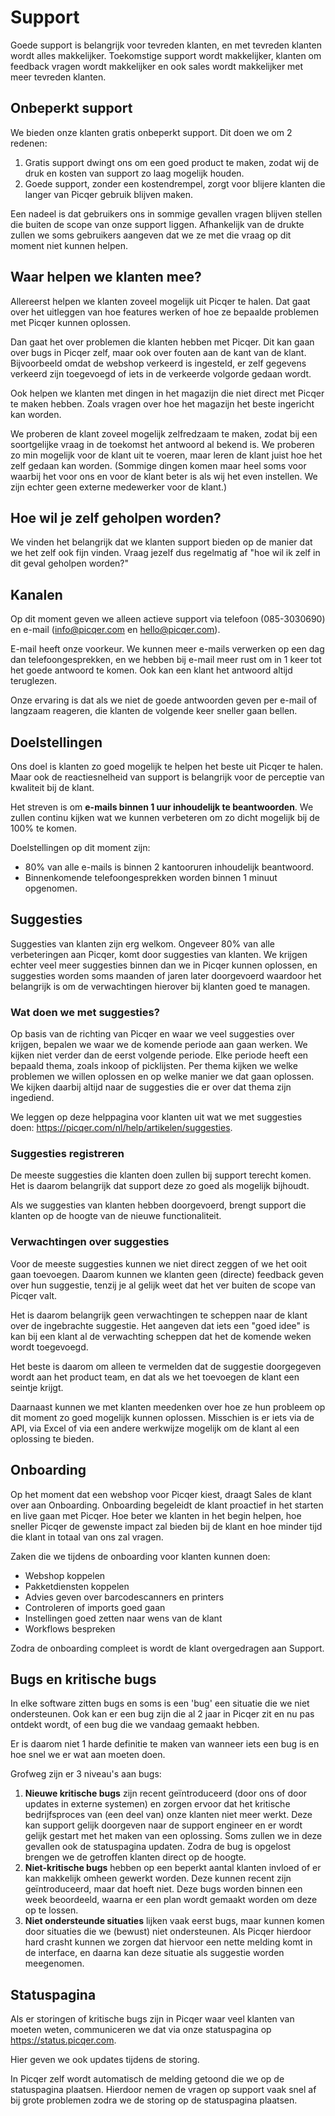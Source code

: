 # Support
Goede support is belangrijk voor tevreden klanten, en met tevreden klanten wordt alles makkelijker. Toekomstige support wordt makkelijker, klanten om feedback vragen wordt makkelijker en ook sales wordt makkelijker met meer tevreden klanten.

## Onbeperkt support
We bieden onze klanten gratis onbeperkt support. Dit doen we om 2 redenen:

1. Gratis support dwingt ons om een goed product te maken, zodat wij de druk en kosten van support zo laag mogelijk houden.
2. Goede support, zonder een kostendrempel, zorgt voor blijere klanten die langer van Picqer gebruik blijven maken.

Een nadeel is dat gebruikers ons in sommige gevallen vragen blijven stellen die buiten de scope van onze support liggen. Afhankelijk van de drukte zullen we soms gebruikers aangeven dat we ze met die vraag op dit moment niet kunnen helpen.

## Waar helpen we klanten mee?
Allereerst helpen we klanten zoveel mogelijk uit Picqer te halen. Dat gaat over het uitleggen van hoe features werken of hoe ze bepaalde problemen met Picqer kunnen oplossen.

Dan gaat het over problemen die klanten hebben met Picqer. Dit kan gaan over bugs in Picqer zelf, maar ook over fouten aan de kant van de klant. Bijvoorbeeld omdat de webshop verkeerd is ingesteld, er zelf gegevens verkeerd zijn toegevoegd of iets in de verkeerde volgorde gedaan wordt.

Ook helpen we klanten met dingen in het magazijn die niet direct met Picqer te maken hebben. Zoals vragen over hoe het magazijn het beste ingericht kan worden.

We proberen de klant zoveel mogelijk zelfredzaam te maken, zodat bij een soortgelijke vraag in de toekomst het antwoord al bekend is. We proberen zo min mogelijk voor de klant uit te voeren, maar leren de klant juist hoe het zelf gedaan kan worden. (Sommige dingen komen maar heel soms voor waarbij het voor ons en voor de klant beter is als wij het even instellen. We zijn echter geen externe medewerker voor de klant.)

## Hoe wil je zelf geholpen worden?
We vinden het belangrijk dat we klanten support bieden op de manier dat we het zelf ook fijn vinden. Vraag jezelf dus regelmatig af "hoe wil ik zelf in dit geval geholpen worden?"

## Kanalen
Op dit moment geven we alleen actieve support via telefoon (085-3030690) en e-mail (info@picqer.com en hello@picqer.com).

E-mail heeft onze voorkeur. We kunnen meer e-mails verwerken op een dag dan telefoongesprekken, en we hebben bij e-mail meer rust om in 1 keer tot het goede antwoord te komen. Ook kan een klant het antwoord altijd teruglezen.

Onze ervaring is dat als we niet de goede antwoorden geven per e-mail of langzaam reageren, die klanten de volgende keer sneller gaan bellen.

## Doelstellingen
Ons doel is klanten zo goed mogelijk te helpen het beste uit Picqer te halen. Maar ook de reactiesnelheid van support is belangrijk voor de perceptie van kwaliteit bij de klant.

Het streven is om **e-mails binnen 1 uur inhoudelijk te beantwoorden**. We zullen continu kijken wat we kunnen verbeteren om zo dicht mogelijk bij de 100% te komen.

Doelstellingen op dit moment zijn:
- 80% van alle e-mails is binnen 2 kantooruren inhoudelijk beantwoord.
- Binnenkomende telefoongesprekken worden binnen 1 minuut opgenomen.

## Suggesties
Suggesties van klanten zijn erg welkom. Ongeveer 80% van alle verbeteringen aan Picqer, komt door suggesties van klanten. We krijgen echter veel meer suggesties binnen dan we in Picqer kunnen oplossen, en suggesties worden soms maanden of jaren later doorgevoerd waardoor het belangrijk is om de verwachtingen hierover bij klanten goed te managen.

### Wat doen we met suggesties?
Op basis van de richting van Picqer en waar we veel suggesties over krijgen, bepalen we waar we de komende periode aan gaan werken. We kijken niet verder dan de eerst volgende periode. Elke periode heeft een bepaald thema, zoals inkoop of picklijsten. Per thema kijken we welke problemen we willen oplossen en op welke manier we dat gaan oplossen. We kijken daarbij altijd naar de suggesties die er over dat thema zijn ingediend.

We leggen op deze helppagina voor klanten uit wat we met suggesties doen: https://picqer.com/nl/help/artikelen/suggesties.

### Suggesties registreren
De meeste suggesties die klanten doen zullen bij support terecht komen. Het is daarom belangrijk dat support deze zo goed als mogelijk bijhoudt.

Als we suggesties van klanten hebben doorgevoerd, brengt support die klanten op de hoogte van de nieuwe functionaliteit.

### Verwachtingen over suggesties
Voor de meeste suggesties kunnen we niet direct zeggen of we het ooit gaan toevoegen. Daarom kunnen we klanten geen (directe) feedback geven over hun suggestie, tenzij je al gelijk weet dat het ver buiten de scope van Picqer valt.

Het is daarom belangrijk geen verwachtingen te scheppen naar de klant over de ingebrachte suggestie. Het aangeven dat iets een "goed idee" is kan bij een klant al de verwachting scheppen dat het de komende weken wordt toegevoegd.

Het beste is daarom om alleen te vermelden dat de suggestie doorgegeven wordt aan het product team, en dat als we het toevoegen de klant een seintje krijgt.

Daarnaast kunnen we met klanten meedenken over hoe ze hun probleem op dit moment zo goed mogelijk kunnen oplossen. Misschien is er iets via de API, via Excel of via een andere werkwijze mogelijk om de klant al een oplossing te bieden.

## Onboarding
Op het moment dat een webshop voor Picqer kiest, draagt Sales de klant over aan Onboarding. Onboarding begeleidt de klant proactief in het starten en live gaan met Picqer. Hoe beter we klanten in het begin helpen, hoe sneller Picqer de gewenste impact zal bieden bij de klant en hoe minder tijd die klant in totaal van ons zal vragen.

Zaken die we tijdens de onboarding voor klanten kunnen doen:

- Webshop koppelen
- Pakketdiensten koppelen
- Advies geven over barcodescanners en printers
- Controleren of imports goed gaan
- Instellingen goed zetten naar wens van de klant
- Workflows bespreken

Zodra de onboarding compleet is wordt de klant overgedragen aan Support.

## Bugs en kritische bugs
In elke software zitten bugs en soms is een 'bug' een situatie die we niet ondersteunen. Ook kan er een bug zijn die al 2 jaar in Picqer zit en nu pas ontdekt wordt, of een bug die we vandaag gemaakt hebben.

Er is daarom niet 1 harde definitie te maken van wanneer iets een bug is en hoe snel we er wat aan moeten doen.

Grofweg zijn er 3 niveau's aan bugs:

1. **Nieuwe kritische bugs** zijn recent geïntroduceerd (door ons of door updates in externe systemen) en zorgen ervoor dat het kritische bedrijfsproces van (een deel van) onze klanten niet meer werkt. Deze kan support gelijk doorgeven naar de support engineer en er wordt gelijk gestart met het maken van een oplossing. Soms zullen we in deze gevallen ook de statuspagina updaten. Zodra de bug is opgelost brengen we de getroffen klanten direct op de hoogte.
2. **Niet-kritische bugs** hebben op een beperkt aantal klanten invloed of er kan makkelijk omheen gewerkt worden. Deze kunnen recent zijn geïntroduceerd, maar dat hoeft niet. Deze bugs worden binnen een week beoordeeld, waarna er een plan wordt gemaakt worden om deze op te lossen.
3. **Niet ondersteunde situaties** lijken vaak eerst bugs, maar kunnen komen door situaties die we (bewust) niet ondersteunen. Als Picqer hierdoor hard crasht kunnen we zorgen dat hiervoor een nette melding komt in de interface, en daarna kan deze situatie als suggestie worden meegenomen.

## Statuspagina
Als er storingen of kritische bugs zijn in Picqer waar veel klanten van moeten weten, communiceren we dat via onze statuspagina op https://status.picqer.com.

Hier geven we ook updates tijdens de storing.

In Picqer zelf wordt automatisch de melding getoond die we op de statuspagina plaatsen. Hierdoor nemen de vragen op support vaak snel af bij grote problemen zodra we de storing op de statuspagina plaatsen.
